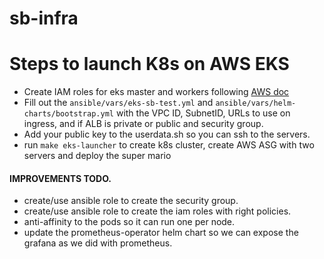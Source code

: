 # sb-infra


# Steps to launch K8s on AWS EKS

- Create IAM roles for eks master and workers following [AWS doc](https://docs.aws.amazon.com/eks/latest/userguide/service_IAM_role.html)
- Fill out the `ansible/vars/eks-sb-test.yml` and `ansible/vars/helm-charts/bootstrap.yml` with the VPC ID, SubnetID, URLs to use on ingress, and if ALB is private or public and security group.
- Add your public key to the userdata.sh so you can ssh to the servers. 
- run `make eks-launcher` to create k8s cluster, create AWS ASG with two servers and deploy the super mario 


#### IMPROVEMENTS TODO.

- create/use ansible role to create the security group.
- create/use ansible role to create the iam roles with right policies.
- anti-affinity to the pods so it can run one per node.
- update the prometheus-operator helm chart so we can expose the grafana as we did with prometheus.